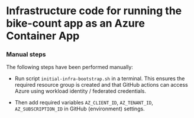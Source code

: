 # Infrastructure code for running the bike-count app as an Azure Container App

### Manual steps

The following steps have been performed manually:

* Run script `initial-infra-bootstrap.sh` in a terminal.
  This ensures the required resource group is created and that GitHub actions can access Azure using workload identity / federated credentials.

* Then add required variables `AZ_CLIENT_ID`, `AZ_TENANT_ID`, `AZ_SUBSCRIPTION_ID` in GitHub (environment) settings.
